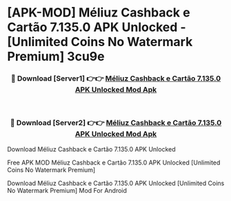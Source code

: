 # [APK-MOD] Méliuz  Cashback e Cartão 7.135.0 APK Unlocked - [Unlimited Coins No Watermark Premium] 3cu9e



<div align="center">
<h3>🔴 Download [Server1] 👉👉 <a href="https://momento.my/?title=Méliuz__Cashback_e_Cartão_7.135.0_APK_Unlocked">Méliuz  Cashback e Cartão 7.135.0 APK Unlocked Mod Apk</a></h3><br>

<h3>🔴 Download [Server2] 👉👉 <a href="https://momento.my/?title=Méliuz__Cashback_e_Cartão_7.135.0_APK_Unlocked">Méliuz  Cashback e Cartão 7.135.0 APK Unlocked Mod Apk</a></h3>
</div>



Download Méliuz  Cashback e Cartão 7.135.0 APK Unlocked 

Free APK MOD Méliuz  Cashback e Cartão 7.135.0 APK Unlocked [Unlimited Coins No Watermark Premium]

Download Méliuz  Cashback e Cartão 7.135.0 APK Unlocked [Unlimited Coins No Watermark Premium] Mod For Android
